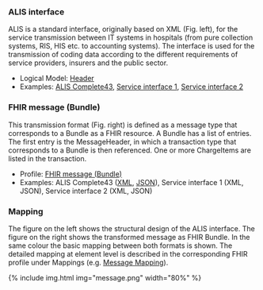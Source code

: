 ### ALIS interface
ALIS is a standard interface, originally based on XML (Fig. left), for the service transmission between IT systems in hospitals (from pure collection systems, RIS, HIS etc. to accounting systems). The interface is used for the transmission of coding data according to the different requirements of service providers, insurers and the public sector.

* Logical Model: [Header](StructureDefinition-Header.html)
* Examples: [ALIS Complete43](AlisExampleComplete43.xml), [Service interface 1](LsExpSample1.xml), [Service interface 2](LsExpSample2.xml)  


### FHIR message (Bundle)
This transmission format (Fig. right) is defined as a message type that corresponds to a Bundle as a FHIR resource. A Bundle has a list of entries. The first entry is the MessageHeader, in which a transaction type that corresponds to a Bundle is then referenced. One or more ChargeItems are listed in the transaction.
   
* Profile: [FHIR message (Bundle)](StructureDefinition-ch-alis-message.html)
* Examples: ALIS Complete43 ([XML](Bundle-AlisExampleComplete43.xml.html), [JSON](Bundle-AlisExampleComplete43.json.html)), Service interface 1 (XML, JSON), Service interface 2 (XML, JSON)
     
     
### Mapping
The figure on the left shows the structural design of the ALIS interface. The figure on the right shows the transformed message as FHIR Bundle. In the same colour the basic mapping between both formats is shown. The detailed mapping at element level is described in the corresponding FHIR profile under Mappings (e.g. [Message Mapping](StructureDefinition-ch-alis-message-mappings.html)).

{% include img.html img="message.png" width="80%" %}